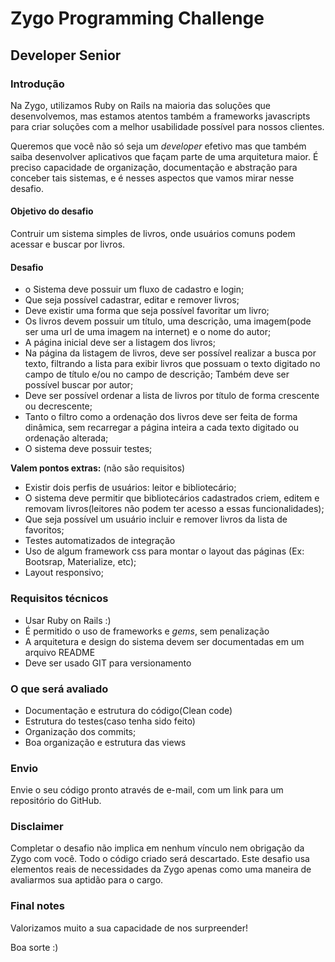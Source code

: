 # Zygo Programming Challenge
## Developer Senior

### Introdução

Na Zygo, utilizamos Ruby on Rails na maioria das soluções que desenvolvemos,
mas estamos atentos também a frameworks javascripts para criar soluções
com a melhor usabilidade possível para nossos clientes.

Queremos que você não só seja um _developer_ efetivo mas que também saiba
desenvolver aplicativos que façam parte de uma arquitetura maior. É preciso
capacidade de organização, documentação e abstração para conceber tais
sistemas, e é nesses aspectos que vamos mirar nesse desafio.

#### Objetivo do desafio

Contruir um sistema simples de livros, onde usuários comuns podem acessar e buscar por livros.

#### Desafio

* o Sistema deve possuir um fluxo de cadastro e login;
* Que seja possível cadastrar, editar e remover livros;
* Deve existir uma forma que seja possível favoritar um livro;
* Os livros devem possuir um título, uma descrição, uma imagem(pode ser uma url de uma imagem na internet) e o nome do autor;
* A página inicial deve ser a listagem dos livros;
* Na página da listagem de livros, deve ser possível realizar a busca por texto, filtrando a lista para exibir livros que possuam o texto digitado no campo de título e/ou no campo de descrição; Também deve ser possível buscar por autor;
* Deve ser possível ordenar a lista de livros por título de forma crescente ou decrescente;
* Tanto o filtro como a ordenação dos livros deve ser feita de forma dinâmica, sem recarregar a página inteira a cada texto digitado ou ordenação alterada;
* O sistema deve possuir testes;

**Valem pontos extras:** (não são requisitos)

* Existir dois perfis de usuários: leitor e bibliotecário;
* O sistema deve permitir que bibliotecários cadastrados criem, editem e removam livros(leitores não podem ter acesso a essas funcionalidades);
* Que seja possível um usuário incluir e remover livros da lista de favoritos;
* Testes automatizados de integração
* Uso de algum framework css para montar o layout das páginas (Ex: Bootsrap, Materialize, etc);
* Layout responsivo;

### Requisitos técnicos

* Usar Ruby on Rails :)
* É permitido o uso de frameworks e _gems_, sem penalização
* A arquitetura e design do sistema devem ser documentadas em um arquivo README
* Deve ser usado GIT para versionamento

### O que será avaliado

* Documentação e estrutura do código(Clean code)
* Estrutura do testes(caso tenha sido feito)
* Organização dos commits;
* Boa organização e estrutura das views

### Envio

Envie o seu código pronto através de e-mail, com um link para um repositório
do GitHub.

### Disclaimer

Completar o desafio não implica em nenhum vínculo nem obrigação da Zygo
com você. Todo o código criado será descartado. Este desafio usa elementos
reais de necessidades da Zygo apenas como uma maneira de avaliarmos sua
aptidão para o cargo.

### Final notes

Valorizamos muito a sua capacidade de nos surpreender!

Boa sorte :)
